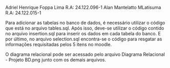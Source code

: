 Adriel Henrique Foppa Lima   R.A: 24.122.096-1
Alan Mantelatto MLatisuma    R.A: 24.122.015-1

Para adicionar as tabelas no banco de dados, é necessário utilizar o código que está no arquivo tables.sql.
Após isso, deve-se utilizar o código contido no arquivo insertion.sql para inserir os dados em cada tabela do banco.
E por último, no arquivo selection.sql encontra-se o código para resgatar as informações requisitadas pelos 5 itens no moodle.

O diagrama relacional pode ser acessado pelo arquivo Diagrama Relacional - Projeto BD.png junto com os demais arquivos.